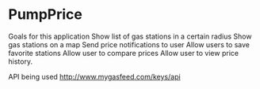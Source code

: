 # PumpPrice
Goals for this application
Show list of gas stations in a certain radius
Show gas stations on a map
Send price notifications to user
Allow users to save favorite stations
Allow user to compare prices
Allow user to view price history.


API being used
http://www.mygasfeed.com/keys/api
